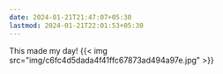 ```yaml
---
date: 2024-01-21T21:47:07+05:30
lastmod: 2024-01-21T22:01:53+05:30
---
```


This made my day! 
{{< img src="img/c6fc4d5dada4f41ffc67873ad494a97e.jpg" >}}
